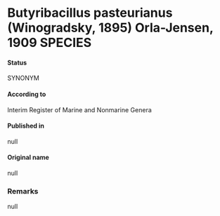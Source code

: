 # Butyribacillus pasteurianus (Winogradsky, 1895) Orla-Jensen, 1909 SPECIES

#### Status
SYNONYM

#### According to
Interim Register of Marine and Nonmarine Genera

#### Published in
null

#### Original name
null

### Remarks
null